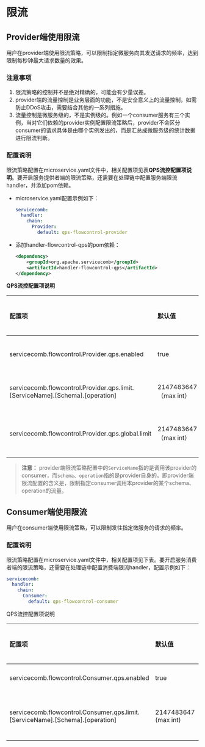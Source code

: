 # 限流

## Provider端使用限流

用户在provider端使用限流策略，可以限制指定微服务向其发送请求的频率，达到限制每秒钟最大请求数量的效果。

### 注意事项

1. 限流策略的控制并不是绝对精确的，可能会有少量误差。
2. provider端的流量控制是业务层面的功能，不是安全意义上的流量控制，如需防止DDoS攻击，需要结合其他的一系列措施。
3. 流量控制是微服务级的，不是实例级的。例如一个consumer服务有三个实例，当对它们依赖的provider实例配置限流策略后，provider不会区分consumer的请求具体是由哪个实例发出的，而是汇总成微服务级的统计数据进行限流判断。

### 配置说明

限流策略配置在microservice.yaml文件中，相关配置项见表**QPS流控配置项说明**。要开启服务提供者端的限流策略，还需要在处理链中配置服务端限流handler，并添加pom依赖。

* microservice.yaml配置示例如下：
  ```yaml
  servicecomb:
    handler:
      chain:
        Provider:
          default: qps-flowcontrol-provider
  ```
* 添加handler-flowcontrol-qps的pom依赖：
  ```xml
  <dependency>
      <groupId>org.apache.servicecomb</groupId>
      <artifactId>handler-flowcontrol-qps</artifactId>
  </dependency>
  ```

**QPS流控配置项说明**

| 配置项 | 默认值 | 取值范围 | 是否必选 | 含义 | 注意 |
| :--- | :--- | :--- | :--- | :--- | :--- |
| servicecomb.flowcontrol.Provider.qps.enabled | true | true/false | 否 | 是否启用Provider流控 | - |
| servicecomb.flowcontrol.Provider.qps.limit.\[ServiceName\].\[Schema\].\[operation\] | 2147483647（max int） | \(0,2147483647\]，整形 | 否 | 每秒钟允许的请求数 | 支持microservice/schema/operation三个级别的配置，后者的优先级高于前者 |
| servicecomb.flowcontrol.Provider.qps.global.limit | 2147483647（max int） | \(0,2147483647\]，整形 | 否 | provider接受请求流量的全局配置 | 没有具体的流控配置时，此配置生效 |

> **注意：**
> provider端限流策略配置中的`ServiceName`指的是调用该provider的consumer，而`schema`、`operation`指的是provider自身的。即provider端限流配置的含义是，限制指定consumer调用本provider的某个schema、operation的流量。

## Consumer端使用限流

用户在consumer端使用限流策略，可以限制发往指定微服务的请求的频率。

### 配置说明

限流策略配置在microservice.yaml文件中，相关配置项见下表。要开启服务消费者端的限流策略，还需要在处理链中配置消费端限流handler，配置示例如下：

```yaml
servicecomb:
  handler:
    chain:
      Consumer:
        default: qps-flowcontrol-consumer
```

QPS流控配置项说明

| 配置项 | 默认值 | 取值范围 | 是否必选 | 含义 | 注意 |
| :--- | :--- | :--- | :--- | :--- | :--- |
| servicecomb.flowcontrol.Consumer.qps.enabled | true | Boolean | 否 | 是否启用Consumer流控 | - |
| servicecomb.flowcontrol.Consumer.qps.limit.\[ServiceName\].\[Schema\].\[operation\] | 2147483647  \(max int\) | \(0,2147483647\]，整形 | 否 | 每秒钟允许的请求数 | 支持microservice、schema、operation三个级别的配置 |




